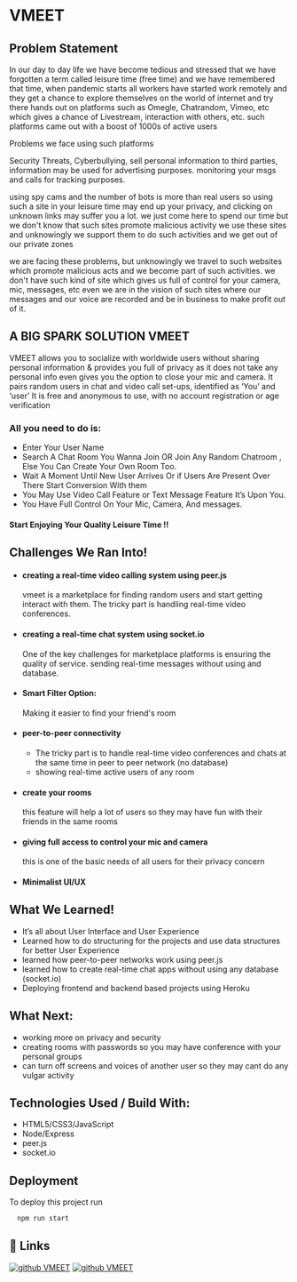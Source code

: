 
# VMEET
## Problem Statement 
In our day to day life we have become tedious and stressed that we have forgotten a term called leisure time (free time) and we have remembered that time, when pandemic starts all workers have started work remotely and they get a chance to explore themselves on the world of internet and try there hands out on platforms such as Omegle, Chatrandom, Vimeo, etc which gives a chance of Livestream, interaction with others, etc. such platforms came out with a boost of 1000s of active users

Problems we face using such platforms

Security Threats,
Cyberbullying,
sell personal information to third parties,
information may be used for advertising purposes.
monitoring your msgs and calls for tracking purposes.

using spy cams and the number of bots is more than real users so using such a site in your leisure time may end up your privacy, and clicking on unknown links may suffer you a lot. we just come here to spend our time but we don't know that such sites promote malicious activity we use these sites and unknowingly we support them to do such activities and we get out of our private zones 

we are facing these problems, but unknowingly we travel to such websites which promote malicious acts and we become part of such activities. we don't have such kind of site which gives us full of control for your camera, mic, messages, etc even we are in the vision of such sites where our messages and our voice are recorded and be in business to make profit out of it.


## A BIG SPARK SOLUTION VMEET
VMEET allows you to socialize with worldwide 
users without sharing personal information &
provides you full of privacy as it does not take
any personal info even gives you the option to
close your mic and camera. It pairs random users
in chat and video call set-ups, identified as ‘You’
and ‘user’ It is free and anonymous to use, with
no account registration or age verification

### All you need to do is:
- Enter Your User Name
- Search A Chat Room You Wanna Join OR Join Any Random Chatroom ,  Else You Can Create Your Own Room Too.
- Wait A Moment Until New User Arrives Or if Users Are Present Over There Start Conversion With them
- You May Use Video Call Feature or Text Message Feature It’s Upon You.
- You Have Full Control On Your Mic, Camera, And messages.

#### Start Enjoying Your Quality Leisure Time !!

## Challenges We Ran Into!

- #### creating a real-time video calling system using peer.js
    vmeet is a marketplace for finding random users and start getting interact with them. The tricky part is handling real-time video conferences.
- #### creating a real-time chat system using socket.io
    One of the key challenges for marketplace platforms is ensuring the quality of service. sending real-time messages without using and database.
- #### Smart Filter Option:
    Making it easier to find your friend's room
- #### peer-to-peer connectivity
    - The tricky part is to handle real-time video conferences and chats at the same time in peer to peer network (no database)
    - showing real-time active users of any room
- #### create your rooms
    this feature will help a lot of users so they may have fun with their friends in the same rooms
- #### giving full access to control your mic and camera
    this is one of the basic needs of all users for their privacy concern
- #### Minimalist UI/UX

 
 
## What We Learned!
 
- It’s all about User Interface and User Experience
- Learned how to do structuring for the projects and use data structures for better User Experience 
- learned how peer-to-peer networks work using peer.js 
- learned how to create real-time chat apps without using any database (socket.io)
- Deploying frontend and backend based projects using Heroku
 
 
## What Next:
- working more on privacy and security
- creating rooms with passwords so you may have conference with your personal groups
- can turn off screens and voices of another user so they may cant do any vulgar activity

## Technologies Used / Build With:
- HTML5/CSS3/JavaScript
- Node/Express
- peer.js
- socket.io



## Deployment

To deploy this project run

```bash
  npm run start
```





## 🔗 Links
[![github VMEET](https://img.shields.io/badge/VMEET-000?style=for-the-badge&logo=ko-fi&logoColor=white)](https://vmeet-project.herokuapp.com/)
[![github VMEET](https://img.shields.io/badge/Video-000?style=for-the-badge&logo=ko-fi&logoColor=white)](https://drive.google.com/file/d/1b65EBrdsnFoJ6cFLmeq1NTGQ02wdErVA/view?usp=sharing)
